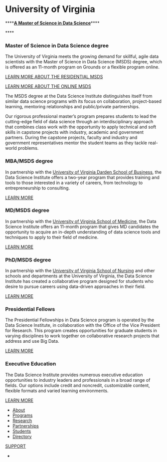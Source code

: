# University of Virginia

\*\*\*\*[**A Master of Science in Data Science**](https://www.dataversity.net/university-virginias-data-science-education-data-science-institute/#)\*\*\*\*

\*\*\*\*

### Master of Science in Data Science degree

The University of Virginia meets the growing demand for skillful, agile data scientists with the Master of Science in Data Science \(MSDS\) degree, which is offered as an 11-month program on Grounds or a flexible program online. 

[LEARN MORE ABOUT THE RESIDENTIAL MSDS](https://datascience.virginia.edu/admission)

[LEARN MORE ABOUT THE ONLINE MSDS](https://onlinedatasciencemasters.virginia.edu/)

The MSDS degree at the Data Science Institute distinguishes itself from similar data science programs with its focus on collaboration, project-based learning, mentoring relationships and public/private partnerships. 

Our rigorous professional master’s program prepares students to lead the cutting-edge field of data science through an interdisciplinary approach that combines class work with the opportunity to apply technical and soft skills in capstone projects with industry, academic and government partners. During the capstone projects, faculty and industry and government representatives mentor the student teams as they tackle real-world problems.

### MBA/MSDS degree <a id="mba-msds"></a>

In partnership with the [University of Virginia Darden School of Business](http://www.darden.virginia.edu/), the Data Science Institute offers a two-year program that provides training and tools to those interested in a variety of careers, from technology to entrepreneurship to consulting. 

[LEARN MORE](https://datascience.virginia.edu/degrees/mba-msds-degree)

### MD/MSDS degree <a id="md-msds"></a>

In partnership with the [University of Virginia School of Medicine](https://med.virginia.edu/), the Data Science Institute offers an 11-month program that gives MD candidates the opportunity to acquire an in-depth understanding of data science tools and techniques to apply to their field of medicine. 

[LEARN MORE](https://datascience.virginia.edu/degrees/md-msds)

### PhD/MSDS degree

In partnership with the [University of Virginia School of Nursing](http://www.nursing.virginia.edu/) and other schools and departments at the University of Virginia, the Data Science Institute has created a collaborative program designed for students who desire to pursue careers using data-driven approaches in their field.

[LEARN MORE](https://datascience.virginia.edu/degrees/phdmsds-degree)

### Presidential Fellows 

The Presidential Fellowships in Data Science program is operated by the Data Science Institute, in collaboration with the Office of the Vice President for Research. This program creates opportunities for graduate students in varying disciplines to work together on collaborative research projects that address and use Big Data. 

[LEARN MORE](https://datascience.virginia.edu/academics/presidential-fellows)

### Executive Education

The Data Science Institute provides numerous executive education opportunities to industry leaders and professionals in a broad range of fields. Our options include credit and noncredit, customizable content, flexible formats and varied learning environments.

[LEARN MORE](https://datascience.virginia.edu/academics/executive-education)

* [About](https://datascience.virginia.edu/about)
* [Programs](https://datascience.virginia.edu/academics)
* [Research](https://datascience.virginia.edu/research)
* [Partnerships](https://datascience.virginia.edu/pages/partnering)
* [Students](https://datascience.virginia.edu/student-services)
* [Directory](https://datascience.virginia.edu/people)

[SUPPORT](https://datascience.virginia.edu/partnering/support-our-work)

* 
